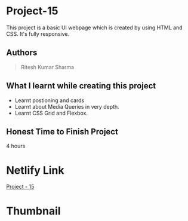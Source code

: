 
# Project-15

This project is a basic UI webpage which is created by using HTML and CSS. It's fully responsive.





## Authors

 >Ritesh Kumar Sharma


## What I learnt while creating this project

- Learnt postioning and cards 
- Learnt about Media Queries in very depth.
- Learnt CSS Grid and Flexbox.



## Honest Time to Finish Project

4 hours



# Netlify Link

[Project - 15](https://project-14-rk.netlify.app/)

# Thumbnail


